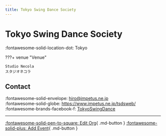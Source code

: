 ```yaml
---
title: Tokyo Swing Dance Society
---
```


# Tokyo Swing Dance Society

:fontawesome-solid-location-dot: Tokyo  


???+ venue "Venue"

    Studio Necola  
    スタジオネコラ  

## Contact

:fontawesome-solid-envelope: <hiro@impetus.ne.jp>  
:fontawesome-solid-globe: <https://www.impetus.ne.jp/tsdsweb/>  
:fontawesome-brands-facebook-f: [TokyoSwingDance](https://www.facebook.com/TokyoSwingDance)  

---

[:fontawesome-solid-pen-to-square: Edit Org](https://github.com/swingdance/orgs/issues/new?assignees=&labels=update+org&projects=&template=03-update_entity.yml&title=Update%20Org%3A%20ja_JP%20%E2%80%A2%20Tokyo%20Swing%20Dance%20Society&region=ja_JP&id=tokyo-swing-dance-society&name=Tokyo%20Swing%20Dance%20Society){ .md-button } [:fontawesome-solid-plus: Add Event](https://github.com/swingdance/events/issues/new?assignees=&labels=add+event&projects=&template=02-add_entity.yml&title=Add%20Event%3A%20ja_JP%20%E2%80%A2%20%3CName%3E&region=ja_JP&province=Tokyo&city=Tokyo&org_id=tokyo-swing-dance-society){ .md-button }
